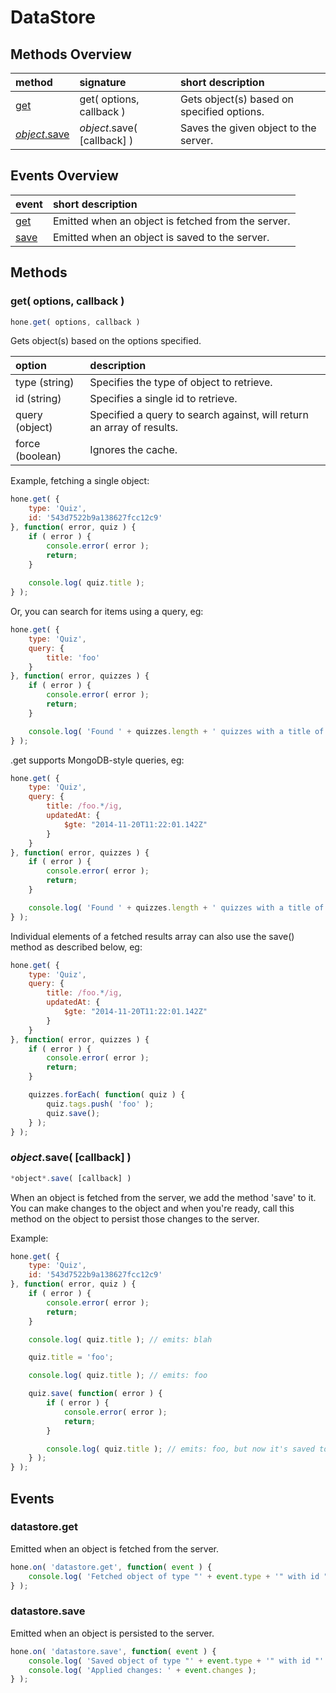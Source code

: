 # DataStore

## <a name="methods-overview"></a> Methods Overview

| method                                        | signature                   | short description                                                   |
| :-------------------------------------------- | :-------------------------- | :------------------------------------------------------------------ |
| [get](#methods.get)                           | get( options, callback )    | Gets object(s) based on specified options.                          |
| [*object*.save](#methods.save)                | *object*.save( [callback] ) | Saves the given object to the server.                               |

## <a name="events-overview"></a> Events Overview

| event                                | short description                                      |
| :----------------------------------- | :----------------------------------------------------- |
| [get](#events.get)                   | Emitted when an object is fetched from the server.     |
| [save](#events.save)                 | Emitted when an object is saved to the server.         |

## <a name="methods"></a> Methods

### <a name="methods.get"></a> get( options, callback )

```javascript
hone.get( options, callback )
```

Gets object(s) based on the options specified.

| option          | description                                                           |
| :-------------- | :-------------------------------------------------------------------- |
| type (string)   | Specifies the type of object to retrieve.                             |
| id (string)     | Specifies a single id to retrieve.                                    |
| query (object)  | Specified a query to search against, will return an array of results. |
| force (boolean) | Ignores the cache.                                                    |

Example, fetching a single object:

```javascript
hone.get( {
    type: 'Quiz',
    id: '543d7522b9a138627fcc12c9'
}, function( error, quiz ) {
    if ( error ) {
        console.error( error );
        return;
    }
    
    console.log( quiz.title );
} );
```

Or, you can search for items using a query, eg:

```javascript
hone.get( {
    type: 'Quiz',
    query: {
        title: 'foo'
    }
}, function( error, quizzes ) {
    if ( error ) {
        console.error( error );
        return;
    }

    console.log( 'Found ' + quizzes.length + ' quizzes with a title of "foo".' );
} );
```

.get supports MongoDB-style queries, eg:

```javascript
hone.get( {
    type: 'Quiz',
    query: { 
        title: /foo.*/ig,
        updatedAt: {
            $gte: "2014-11-20T11:22:01.142Z"
        }
    }
}, function( error, quizzes ) {
    if ( error ) {
        console.error( error );
        return;
    }

    console.log( 'Found ' + quizzes.length + ' quizzes with a title of "foo.*" and updated since "2014-11-20T11:22:01.142Z".' );
} );
```

Individual elements of a fetched results array can also use the save() method as described below, eg:

```javascript
hone.get( {
    type: 'Quiz',
    query: { 
        title: /foo.*/ig,
        updatedAt: {
            $gte: "2014-11-20T11:22:01.142Z"
        }
    }
}, function( error, quizzes ) {
    if ( error ) {
        console.error( error );
        return;
    }

    quizzes.forEach( function( quiz ) {
        quiz.tags.push( 'foo' );
        quiz.save();
    } );
} );
```

### <a name="methods.save"></a> *object*.save( [callback] )

```javascript
*object*.save( [callback] )
```

When an object is fetched from the server, we add the method 'save' to it. You can make changes to the object and when you're ready, call this method on the object to persist those changes to the server.

Example:

```javascript
hone.get( {
    type: 'Quiz',
    id: '543d7522b9a138627fcc12c9'
}, function( error, quiz ) {
    if ( error ) {
        console.error( error );
        return;
    }

    console.log( quiz.title ); // emits: blah

    quiz.title = 'foo';

    console.log( quiz.title ); // emits: foo

    quiz.save( function( error ) {
        if ( error ) {
            console.error( error );
            return;
        }

        console.log( quiz.title ); // emits: foo, but now it's saved to the server as well
    } );
} );
```

## <a name="events"></a> Events

### <a name="events.get"></a> datastore.get

Emitted when an object is fetched from the server.

```javascript
hone.on( 'datastore.get', function( event ) {
    console.log( 'Fetched object of type "' + event.type + '" with id "' + event.id + '": ' + event.result );
} );
```

### <a name="events.save"></a> datastore.save

Emitted when an object is persisted to the server.

```javascript
hone.on( 'datastore.save', function( event ) {
    console.log( 'Saved object of type "' + event.type + '" with id "' + event.id + '": ' + event.result );
    console.log( 'Applied changes: ' + event.changes );
} );
```
